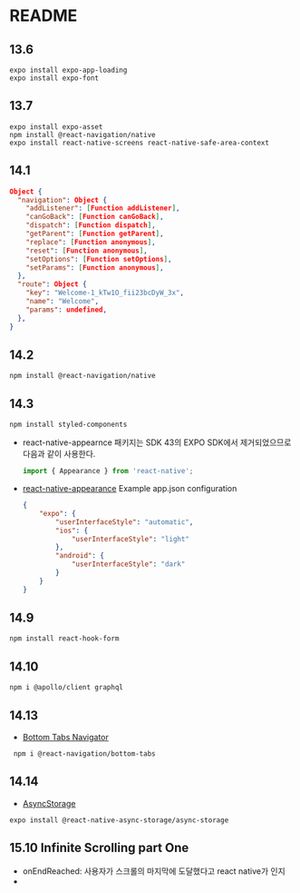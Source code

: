 # README

## 13.6

```
expo install expo-app-loading
expo install expo-font
```

## 13.7

```
expo install expo-asset
npm install @react-navigation/native
expo install react-native-screens react-native-safe-area-context

```

## 14.1

```json
Object {
  "navigation": Object {
    "addListener": [Function addListener],
    "canGoBack": [Function canGoBack],
    "dispatch": [Function dispatch],
    "getParent": [Function getParent],
    "replace": [Function anonymous],
    "reset": [Function anonymous],
    "setOptions": [Function setOptions],
    "setParams": [Function anonymous],
  },
  "route": Object {
    "key": "Welcome-1_kTw1O_fii23bcDyW_3x",
    "name": "Welcome",
    "params": undefined,
  },
}
```

## 14.2

```
npm install @react-navigation/native
```

## 14.3

```
npm install styled-components
```

-   react-native-appearnce 패키지는 SDK 43의 EXPO SDK에서 제거되었으므로 다음과 같이 사용한다.

    ```js
    import { Appearance } from 'react-native';
    ```

-   [react-native-appearance](https://docs.expo.dev/versions/v41.0.0/sdk/appearance/)
    Example app.json configuration
    ```json
    {
        "expo": {
            "userInterfaceStyle": "automatic",
            "ios": {
                "userInterfaceStyle": "light"
            },
            "android": {
                "userInterfaceStyle": "dark"
            }
        }
    }
    ```

## 14.9

```
npm install react-hook-form
```

## 14.10

```
npm i @apollo/client graphql
```

## 14.13

-   [Bottom Tabs Navigator](https://reactnavigation.org/docs/bottom-tab-navigator/)

```
 npm i @react-navigation/bottom-tabs
```

## 14.14

-   [AsyncStorage](https://github.com/react-native-async-storage/async-storage)

```
expo install @react-native-async-storage/async-storage
```

## 15.10 Infinite Scrolling part One

-   onEndReached: 사용자가 스크롤의 마지막에 도달했다고 react native가 인지
-
